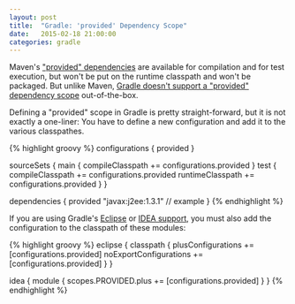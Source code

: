 ```yaml
---
layout: post
title:  "Gradle: 'provided' Dependency Scope"
date:   2015-02-18 21:00:00
categories: gradle
---
```

Maven's ["provided" dependencies](http://maven.apache.org/guides/introduction/introduction-to-dependency-mechanism.html#Dependency_Scope) are available for compilation and for test execution, but won't be put on the runtime classpath and won't be packaged. But unlike Maven, [Gradle doesn't support a "provided" dependency scope](https://issues.gradle.org/browse/GRADLE-784) out-of-the-box.

Defining a "provided" scope in Gradle is pretty straight-forward, but it is not exactly a one-liner: You have to define a new configuration and add it to the various classpathes.

{% highlight groovy %}
configurations {
  provided
}

sourceSets {
  main {
    compileClasspath += configurations.provided
  }
  test {
    compileClasspath += configurations.provided
    runtimeClasspath += configurations.provided
  }
}

dependencies {
  provided "javax:j2ee:1.3.1" // example
}
{% endhighlight %}

If you are using Gradle's [Eclipse](http://gradle.org/docs/current/userguide/eclipse_plugin.html) or [IDEA support](http://gradle.org/docs/current/userguide/idea_plugin.html), you must also add the configuration to the classpath of these modules:

{% highlight groovy %}
eclipse {
  classpath {
    plusConfigurations += [configurations.provided]
    noExportConfigurations += [configurations.provided]
  }
}

idea {
  module {
    scopes.PROVIDED.plus += [configurations.provided]
  }
}
{% endhighlight %}
